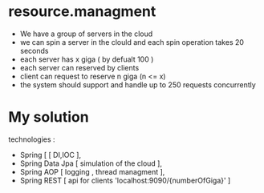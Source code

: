 # resource.managment
- We have a group of servers in the cloud
- we can spin a server in the clould and each spin operation takes 20 seconds
- each server has x giga ( by defualt 100 )
- each server can reserved by clients 
- client can request to reserve n giga (n <= x)
- the system should support and handle up to 250 requests concurrently

# My solution
technologies : 
-  Spring [  [ DI,IOC  ], 
-  Spring Data Jpa [ simulation of the cloud ],
-  Spring AOP [ logging , thread managment ],
-  Spring REST [   api for clients 'localhost:9090/{numberOfGiga}'  ]
  
